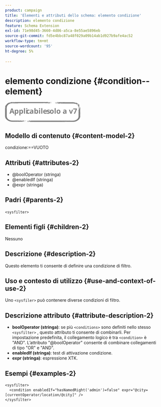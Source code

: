 ```yaml
---
product: campaign
title: 'Elementi e attributi dello schema: elemento condizione'
description: elemento condizione
feature: Schema Extension
exl-id: 71e98d45-3660-4d86-a5ca-8e55ae5896eb
source-git-commit: fd5e4bbc87a48f029a09b14ab1d927b9afe4ac52
workflow-type: tm+mt
source-wordcount: '95'
ht-degree: 5%

---
```


# elemento condizione {#condition--element}

![](../../../assets/v7-only.svg)

## Modello di contenuto {#content-model-2}

condizione:==VUOTO

## Attributi {#attributes-2}

* @boolOperator (stringa)
* @enabledIf (stringa)
* @expr (stringa)

## Padri {#parents-2}

`<sysfilter>`

## Elementi figli {#children-2}

Nessuno

## Descrizione {#description-2}

Questo elemento ti consente di definire una condizione di filtro.

## Uso e contesto di utilizzo {#use-and-context-of-use-2}

Uno `<sysfiler>`  può contenere diverse condizioni di filtro.

## Descrizione attributo {#attribute-description-2}

* **boolOperator (stringa)**: se più `<conditions>` sono definiti nello stesso  `<sysfilter>` , questo attributo ti consente di combinarli. Per impostazione predefinita, il collegamento logico è tra `<condition>` è &quot;AND&quot;. L’attributo &quot;@boolOperator&quot; consente di combinare collegamenti di tipo &quot;OR&quot; e &quot;AND&quot;.
* **enabledIf (stringa)**: test di attivazione condizione.
* **expr (stringa)**: espressione XTK.

## Esempi {#examples-2}

```
<sysfilter>
  <condition enabledIf="hasNamedRight('admin')=false" expr="@city=[currentOperator/location/@city]" />
</sysfilter>
```
